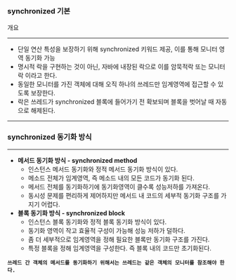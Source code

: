 ### synchronized 기본

개요


---

- 단일 연산 특성을 보장하기 위해 synchronized 키워드 제공, 이를 통해 모니터 영역 동기화 가능
- 명시적 락을 구현하는 것이 아닌, 자바에 내장된 락으로 이를 암묵적락 또는 모니터락 이라고 한다.
- 동일한 모니터를 가진 객체에 대해 오직 하나의 쓰레드만 임계영역에 접근할 수 있도록 보장한다.
- 락은 쓰레드가 synchronized 블록에 들어가기 전 확보되며 블록을 벗어날 때 자동으로 해제된다.

---

### synchronized 동기화 방식

---

- **메서드 동기화 방식 - synchronized method**
    - 인스턴스 메서드 동기화와 정적 메서드 동기화 방식이 있다.
    - 메소드 전체가 임계영역, 즉 메소드 내의 모든 코드가 동기화 된다.
    - 메서드 전체를 동기화하기에 동기화영역이 클수록 성능저하를 가져온다.
    - 동시성 문제를 편리하게 제어하지만 메서드 내 코드의 세부적 동기화 구조를 가지기 어렵다.
- **블록 동기화 방식 - synchronized block**
    - 인스턴스 블록 동기화와 정적 블록 동기화 방식이 있다.
    - 동기화 영역이 작고 효율적 구성이 가능해 성능 저하가 덜하다.
    - 좀 더 세부적으로 임계영역을 정해 필요한 블록만 동기화 구조를 가진다.
    - 특정 블록을 정해 임계영역을 구성한다. 즉 블록 내의 코드만 초기화된다.

**`쓰레드 간 객체의 메서드를 동기화하기 위해서는 쓰레드는 같은 객체의 모니터를 참조해야 한다.`**